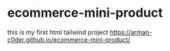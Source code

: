 # ecommerce-mini-product
this is my first html tailwind project
 https://arman-c0der.github.io/ecommerce-mini-product/
 
